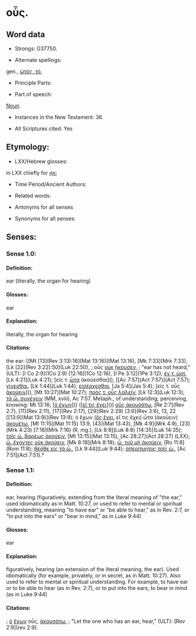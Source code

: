# οὖς.

<!-- Status: S2=NeedsReview -->
<!-- Lexica used for edits: BDAG, FFM, LN, A-S -->

## Word data

* Strongs: G37750.

* Alternate spellings:

gen., [ὠτός, τό](),

* Principle Parts: 


* Part of speech: 

[Noun](http://ugg.readthedocs.io/en/latest/noun.html).

* Instances in the New Testament: 36.

* All Scriptures cited: Yes

## Etymology: 


* LXX/Hebrew glosses: 

in LXX chiefly for [אֹזֶן](//en-uhl/H0241);

* Time Period/Ancient Authors: 


* Related words: 

* Antonyms for all senses

* Synonyms for all senses: 


## Senses: 


### Sense  1.0: 

#### Definition: 

ear (literally, the organ for hearing)

#### Glosses: 

ear

#### Explanation: 

literally, the organ for hearing

#### Citations: 

the ear: [[Mt [13](Rev 3:13):16](Mat 13:16)](Mat 13:16), [Mk 7:33](Mrk 7:33), [Lk [22](Rev 3:22):50](Luk 22:50), 
; οὖς [οὐκ](../G37560/01.md) [ἤκουσεν](../G01910/01.md), 
; "ear has not heard," (ULT): 
[I Co 2:9](1Co 2:9) [12:16](1Co 12:16), [I Pe 3:12](1Pe 3:12); [ἐν τ. ὠσί](), [Lk 4:21](Luk 4:21); [εἰς τ. [ὦτα]() ἀκούεσθαι](), [[Ac 7:57](Act 7:57)](Act 7:57); [γίνεσθαι](), [Lk 1:44](Luk 1:44); [εἰσέρχεσθαι](), [Ja 5:4](Jas 5:4); [εἰς τ. οὖς [ἀκούειν]()](), [Mt 10:27](Mat 10:27); [πρὸς τ. οὖς λαλεῖν](), [Lk 12:3](Luk 12:3); [τὰ ὦ. συνέχειν]() (MM, xviii), Ac 7:57. Metaph., of understanding, perceiving, knowing: Mt 13:16; [[ὁ ἔχων]()]() ([[εἴ τις ἔχει]()]()) [οὖς ἀκουσάτω](), [Re 2:7](Rev 2:7), [11](Rev 2:11), [17](Rev 2:17), [29](Rev 2:29) [3:6](Rev 3:6), 13, 22 [[13:9](Mat 13:9)](Rev 13:9); ὁ ἔχων ([ὃς ἔχει](), εἴ τις ἔχει) ὦτα (ἀκούειν) [ἀκουέτω](), [Mt 11:15](Mat 11:15) 13:9, [43](Mat 13:43), [Mk 4:9](Mrk 4:9), [23](Mrk 4:23) [7:16](Mrk 7:16) (R, mg.), [Lk 8:8](Luk 8:8) [14:35](Luk 14:35); [τοῖς ὠ. βαρέως ἀκούειν](), [Mt 13:15](Mat 13:15), [Ac 28:27](Act 28:27) (LXX); [ὦ. ἔχοντες οὐκ ἀκούειν](), [Mk 8:18](Mrk 8:18); [ὦ. τοῦ μὴ ἀκούειν](), [Ro 11:8](Rom 11:8); [θέσθε εἰς τὰ ὦ.](), [Lk 9:44](Luk 9:44); [ἀπερίτμητος τοῖς ὠ.](), [Ac 7:51](Act 7:51).†

### Sense  1.1: 

#### Definition: 

ear, hearing (figuratively, extending from the literal meaning of "the ear," used idiomatically as in Matt. 10:27, or used to refer to mental or spiritual understanding, meaning "to have ear" or "be able to hear," as in Rev. 2:7, or "to put into the ears" or "bear in mind," as in Luke 9:44)

#### Glosses:
 
ear

#### Explanation: 

figuratively, hearing (an extension of the literal meaning, the ear).  Used idiomatically (for example, privately, or in secret, as in Matt. 10:27).  Also used to refer to mental or spiritual understanding.  For example, to have ear or to be able to hear (as in Rev. 2:7), or to put into the ears, to bear in mind (as in Luke 9:44)

#### Citations:

; [ὁ](../G35880/01.md) [ἔχων](../G21920/01.md) οὖς, [ἀκουσάτω](../G01910/01.md), 
; "Let the one who has an ear, hear," (ULT):
[Rev 2:9](rev 2:9).